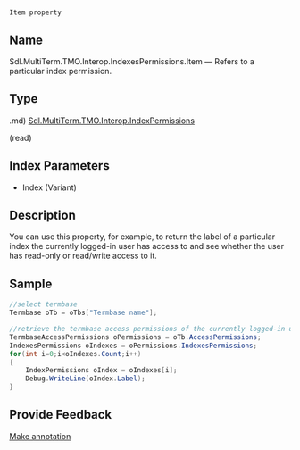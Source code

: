 

# 
    Item property




## Name

Sdl.MultiTerm.TMO.Interop.IndexesPermissions.Item —          Refers to a particular index permission.



## Type
.md)
[Sdl.MultiTerm.TMO.Interop.IndexPermissions](Sdl.MultiTerm.TMO.Interop.IndexPermissions.md)

(read)



## Index Parameters

* Index (Variant)




## Description



You can use this property, for example, to return the label of a particular index the currently logged-in user has access to and see whether the user has read-only or read/write access to it.



## Sample


```cs
//select termbase
Termbase oTb = oTbs["Termbase name"];

//retrieve the termbase access permissions of the currently logged-in user
TermbaseAccessPermissions oPermissions = oTb.AccessPermissions;
IndexesPermissions oIndexes = oPermissions.IndexesPermissions;
for(int i=0;i<oIndexes.Count;i++)
{
   	IndexPermissions oIndex = oIndexes[i];
   	Debug.WriteLine(oIndex.Label);
}
```



## Provide Feedback

[Make annotation](mailto:sdk-feedback@sdl.com&amp;subject=Reference%20for%20Sdl.MultiTerm.TMO.Interop.IndexesPermissions.Item)

